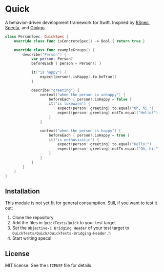 # Quick

A behavior-driven development framework for Swift. Inspired by
[RSpec](https://github.com/rspec/rspec), [Specta](https://github.com/specta/specta),
and [Ginkgo](https://github.com/onsi/ginkgo).

```swift
class PersonSpec: QuickSpec {
    override class func isConcreteSpec() -> Bool { return true }

    override class func exampleGroups() {
        describe("Person") {
            var person: Person?
            beforeEach { person = Person() }

            it("is happy") {
                expect(person!.isHappy).to.beTrue()
            }

            describe("greeting") {
                context("when the person is unhappy") {
                    beforeEach { person!.isHappy = false }
                    it("is lukewarm") {
                        expect(person!.greeting).to.equal("Oh, hi.")
                        expect(person!.greeting).notTo.equal("Hello!")
                    }
                }

                context("when the person is happy") {
                    beforeEach { person!.isHappy = true }
                    it("is enthusiastic") {
                        expect(person!.greeting).to.equal("Hello!")
                        expect(person!.greeting).notTo.equal("Oh, hi.")
                    }
                }
            }
        }
    }
}
```

## Installation

This module is not yet fit for general consumption.
Still, if you want to test it out:

1. Clone the repository
2. Add the files in `QuickTests/Quick` to your test target
3. Set the `Objective-C Bridging Header` of your test target to
   `QuickTests/Quick/QuickTests-Bridging-Header.h`
4. Start writing specs!

## License

MIT license. See the `LICENSE` file for details.

